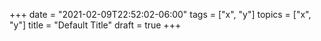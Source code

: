 +++
date = "2021-02-09T22:52:02-06:00"
tags = ["x", "y"]
topics = ["x", "y"]
title = "Default Title"
draft = true
+++
